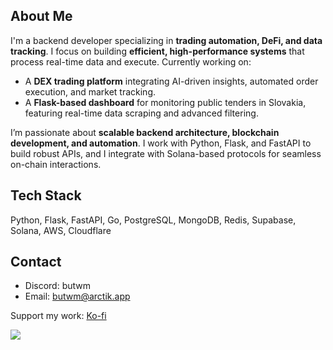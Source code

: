 ## About Me  
I'm a backend developer specializing in **trading automation, DeFi, and data tracking**. I focus on building **efficient, high-performance systems** that process real-time data and execute.
Currently working on:  
- A **DEX trading platform** integrating AI-driven insights, automated order execution, and market tracking.  
- A **Flask-based dashboard** for monitoring public tenders in Slovakia, featuring real-time data scraping and advanced filtering.  

I’m passionate about **scalable backend architecture, blockchain development, and automation**. I work with Python, Flask, and FastAPI to build robust APIs, and I integrate with Solana-based protocols for seamless on-chain interactions.  

## Tech Stack  
Python, Flask, FastAPI, Go, PostgreSQL, MongoDB, Redis, Supabase, Solana, AWS, Cloudflare  

## Contact  
- Discord: butwm  
- Email: [butwm@arctik.app](mailto:butwm@arctik.app)  

Support my work: [Ko-fi](https://ko-fi.com/butwm)  

![](https://github-readme-streak-stats.herokuapp.com/?user=Butwm&hide_border=true)<br/>


